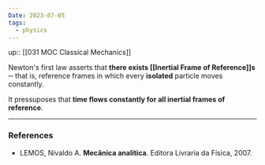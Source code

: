 ```yaml
---
Date: 2023-07-05
tags:
  - physics
---
```

up:: [[031 MOC Classical Mechanics]]

Newton's first law asserts that **there exists [[Inertial Frame of Reference]]s** ─ that is, reference frames in which every **isolated** particle moves constantly.

It pressuposes that **time flows constantly for all inertial frames of reference**.

---
### References
- LEMOS, Nivaldo A. **Mecânica analítica**. Editora Livraria da Física, 2007.